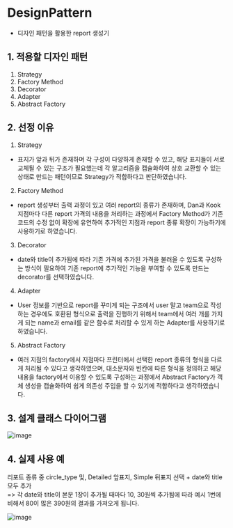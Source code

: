 # DesignPattern
- 디자인 패턴을 활용한 report 생성기
  <br>

## 1. 적용할 디자인 패턴

1) Strategy
2) Factory Method
3) Decorator
4) Adapter
5) Abstract Factory
   <br>

## 2. 선정 이유
1) Strategy
- 표지가 앞과 뒤가 존재하며 각 구성이 다양하게 존재할 수 있고, 해당 표지들이 서로 교체될 수 있는 구조가 필요했는데
  각 알고리즘을 캡슐화하여 상호 교환할 수 있는 상태로 만드는 패턴이므로 Strategy가 적합하다고 판단하였습니다.

2) Factory Method
- report 생성부터 출력 과정이 있고 여러 report의 종류가 존재하며, Dan과 Kook 지점마다 다른 report 가격의 내용을 처리하는
  과정에서 Factory Method가 기존 코드의 수정 없이 확장에 유연하여 추가적인 지점과 report 종류 확장이 가능하기에 사용하기로 하였습니다.

3) Decorator
- date와 title이 추가됨에 따라 기존 가격에 추가된 가격을 불러올 수 있도록 구성하는 방식이 필요하여
  기존 report에 추가적인 기능을 부여할 수 있도록 만드는 decorator를 선택하였습니다.

4) Adapter
- User 정보를 기반으로 report를 꾸미게 되는 구조에서 user 말고 team으로 작성하는 경우에도 호환된 형식으로 출력을 진행하기 위해서
  team에서 여러 개를 가지게 되는 name과 email를 같은 함수로 처리할 수 있게 하는 Adapter를 사용하기로 하였습니다.

5) Abstract Factory
- 여러 지점의 factory에서 지점마다 프린터에서 선택한 report 종류의 형식을 다르게 처리될 수 있다고 생각하였으며,
  대소문자와 빈칸에 따른 형식을 정의하고 해당 내용을 factory에서 이용할 수 있도록 구성하는 과정에서 Abstract Factory가
  객체 생성을 캡슐화하여 쉽게 의존성 주입을 할 수 있기에 적합하다고 생각하였습니다.
  <br>

## 3. 설계 클래스 다이어그램
![image](https://github.com/12hyeon/DesignPattern/assets/67951802/8ee8ac91-b294-4fdd-a8c2-45c682c03e63)
<br>

## 4. 실제 사용 예

리포트 종류 중 circle_type 및, Detailed 앞표지, Simple 뒤표지 선택 + date와 title 모두 추가
<br>
=> 각 date와 title이 본문 1장이 추가될 때마다 10, 30원씩 추가됨에 따라 예시 1번에 비해서 80이 많은 390원의 결과를 가져오게 됩니다.

![image](https://github.com/12hyeon/DesignPattern/assets/67951802/70c73707-0bac-46b4-a449-ec862497c1fc)


